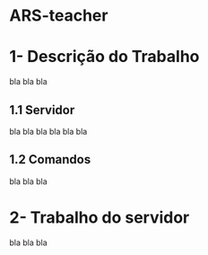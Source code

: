 # ARS-teacher
# 1- Descrição do Trabalho
bla bla bla
## 1.1 Servidor
bla bla bla  bla bla bla
## 1.2 Comandos
bla bla bla 
# 2- Trabalho do servidor
bla bla bla 
